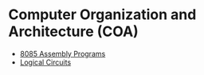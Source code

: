 # Computer Organization and Architecture (COA)

- [8085 Assembly Programs](./8085%20Programs)
- [Logical Circuits](./Logisim)
